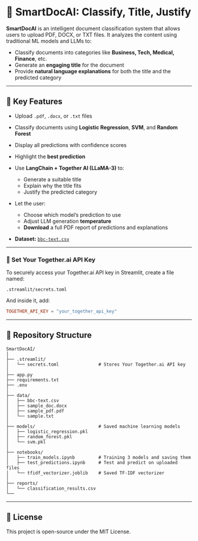 # 📄 SmartDocAI: Classify, Title, Justify

**SmartDocAI** is an intelligent document classification system that allows users to upload PDF, DOCX, or TXT files. It analyzes the content using traditional ML models and LLMs to:

- Classify documents into categories like **Business, Tech, Medical, Finance**, etc.
- Generate an **engaging title** for the document
- Provide **natural language explanations** for both the title and the predicted category

---

## 🚀 Key Features

- Upload `.pdf`, `.docx`, or `.txt` files
- Classify documents using **Logistic Regression**, **SVM**, and **Random Forest**
- Display all predictions with confidence scores
- Highlight the **best prediction**
- Use **LangChain + Together AI (LLaMA-3)** to:
  - Generate a suitable title
  - Explain why the title fits
  - Justify the predicted category
- Let the user:
  - Choose which model’s prediction to use
  - Adjust LLM generation **temperature**
  - **Download** a full PDF report of predictions and explanations
    
- **Dataset:** [`bbc-text.csv`](https://www.kaggle.com/datasets/moazeldsokyx/bbc-news)

---


### 🔐 Set Your Together.ai API Key 

To securely access your Together.ai API key in Streamlit, create a file named:

```
.streamlit/secrets.toml
```

And inside it, add:

```toml
TOGETHER_API_KEY = "your_together_api_key"
```

---

## 📁 Repository Structure

```
SmartDocAI/
│
├── .streamlit/
│   └── secrets.toml               # Stores Your Together.ai API key 
│
├── app.py                         
├── requirements.txt                                   
├── .env                           
│
├── data/                          
│   ├── bbc-text.csv               
│   ├── sample_doc.docx            
│   ├── sample_pdf.pdf             
│   └── sample.txt                 
│
├── models/                        # Saved machine learning models
│   ├── logistic_regression.pkl
│   ├── random_forest.pkl
│   └── svm.pkl
│
├── notebooks/                    
│   ├── train_models.ipynb         # Training 3 models and saving them
│   ├── test_predictions.ipynb     # Test and predict on uploaded files
│   └── tfidf_vectorizer.joblib    # Saved TF-IDF vectorizer
│
├── reports/                      
│   └── classification_results.csv 
└──
```


---

## 🪪 License

This project is open-source under the MIT License.
